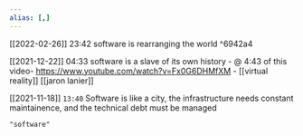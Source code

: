 ```yaml
---
alias: [,]
---
```


[[2022-02-26]] 23:42
software is rearranging the world ^6942a4

[[2021-12-22]] 04:33
software is a slave of its own history - @ 4:43 of this video-  https://www.youtube.com/watch?v=Fx0G6DHMfXM - [[virtual reality]] [[jaron lanier]]

[[2021-11-18]]  `13:40`
Software is like a city, the infrastructure needs constant maintainence, and the technical debt must be managed
```query
"software"
```